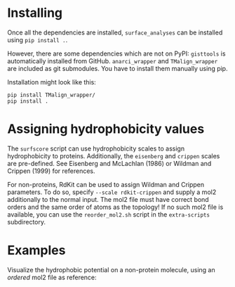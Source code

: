 # Installing
Once all the dependencies are installed, `surface_analyses` can be installed
using `pip install .`.

However, there are some dependencies which are not on PyPI: `gisttools` is
automatically installed from GitHub. `anarci_wrapper` and `TMalign_wrapper` are
included as git submodules. You have to install them manually using pip.

Installation might look like this:

```pip install anarci_wrapper/
pip install TMalign_wrapper/
pip install .
```

# Assigning hydrophobicity values
The `surfscore` script can use hydrophobicity scales to assign hydrophobicity
to proteins. Additionally, the `eisenberg` and `crippen` scales are
pre-defined. See Eisenberg and McLachlan (1986) or Wildman and Crippen (1999)
for references.

For non-proteins, RdKit can be used to assign Wildman and Crippen parameters.
To do so, specify `--scale rdkit-crippen` and supply a mol2 additionally to the
normal input. The mol2 file must have correct bond orders and the same order of
atoms as the topology! If no such mol2 file is available, you can use the
`reorder_mol2.sh` script in the `extra-scripts` subdirectory.

# Examples
Visualize the hydrophobic potential on a non-protein molecule, using an
*ordered* mol2 file as reference:
```surfscore PARM CRD --scale rdkit-crippen --mol2 ORDERED_MOL2FILE --out OUT.npz --ply_out $OUT.ply --potential --patches
```
